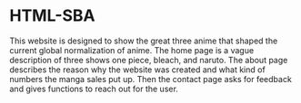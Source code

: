 # HTML-SBA

This website is designed to show the great three anime that shaped the current global normalization of anime. The home page is a vague description of three shows one piece, bleach, and naruto. The about page describes the reason why the website was created and what kind of numbers the manga sales put up. Then the contact page asks for feedback and gives functions to reach out for the user.
